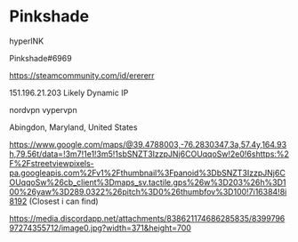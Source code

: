 # Pinkshade
hyperІNK

Pinkshade#6969

https://steamcommunity.com/id/erererr

151.196.21.203 Likely Dynamic IP

nordvpn vypervpn

Abingdon, Maryland, United States

https://www.google.com/maps/@39.4788003,-76.2830347,3a,57.4y,164.93h,79.56t/data=!3m7!1e1!3m5!1sbSNZT3IzzpJNj6COUqqoSw!2e0!6shttps:%2F%2Fstreetviewpixels-pa.googleapis.com%2Fv1%2Fthumbnail%3Fpanoid%3DbSNZT3IzzpJNj6COUqqoSw%26cb_client%3Dmaps_sv.tactile.gps%26w%3D203%26h%3D100%26yaw%3D289.0322%26pitch%3D0%26thumbfov%3D100!7i16384!8i8192 (Closest i can find)

https://media.discordapp.net/attachments/838621174686285835/839979697274355712/image0.jpg?width=371&height=700
  
